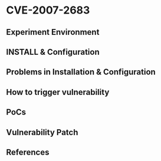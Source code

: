 # CVE-2007-2683

## Experiment Environment

## INSTALL & Configuration

## Problems in Installation & Configuration

## How to trigger vulnerability

## PoCs

## Vulnerability Patch

## References
